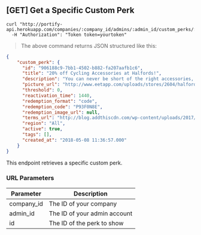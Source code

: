 ## [GET] Get a Specific Custom Perk

```shell
curl "http://portify-api.herokuapp.com/companies/:company_id/admins/:admin_id/custom_perks/:id"
  -H "Authorization": "Token token=yourtoken"
```

> The above command returns JSON structured like this:

```json
{
	"custom_perk": {
	  "id": "906188c9-7bb1-4502-b882-fa207aafb1c6",
	  "title": "20% off Cycling Accessories at Halfords!",
	  "description": "You can never be short of the right accessories, that is why Halfords has a huge range from lights to clothing and bike locks to helmets. There is something to suit all your needs.",
	  "picture_url": "http://www.eetapp.com/uploads/stores/2604/halfords.jpg",
	  "threshold": 0,
	  "reactivation_time": 1440,
	  "redemption_format": "code",
	  "redemption_code": "P93F0N8E",
	  "redemption_image_url": null,
	  "terms_url": "http://blog.addthiscdn.com/wp-content/uploads/2017/06/22185645/test.jpg",
	  "region": "All",
	  "active": true,
	  "tags": [],
	  "created_at": "2018-05-08 11:36:57.000"
	}
}
```

This endpoint retrieves a specific custom perk.

### URL Parameters

Parameter | Description
--------- | -----------
company_id | The ID of your company
admin_id | The ID of your admin account
id | The ID of the perk to show

